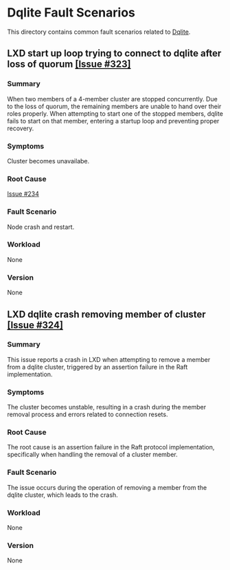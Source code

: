 # Dqlite Fault Scenarios

This directory contains common fault scenarios related to [Dqlite](https://github.com/canonical/dqlite).

## LXD start up loop trying to connect to dqlite after loss of quorum [[Issue #323]](https://github.com/canonical/dqlite/issues/323)


### Summary

When two members of a 4-member cluster are stopped concurrently. Due to the loss of quorum, the remaining members are unable to hand over their roles properly. When attempting to start one of the stopped members, dqlite fails to start on that member, entering a startup loop and preventing proper recovery.




### Symptoms 
Cluster becomes unavailabe.


### Root Cause
[Issue #234](https://github.com/canonical/raft/issues/234)


### Fault Scenario

Node crash and restart.

### Workload

None


### Version

None


## LXD dqlite crash removing member of cluster [[Issue #324]](https://github.com/canonical/dqlite/issues/324)
### Summary  

This issue reports a crash in LXD when attempting to remove a member from a dqlite cluster, triggered by an assertion failure in the Raft implementation.

### Symptoms

The cluster becomes unstable, resulting in a crash during the member removal process and errors related to connection resets.


### Root Cause  

The root cause is an assertion failure in the Raft protocol implementation, specifically when handling the removal of a cluster member.

### Fault Scenario

The issue occurs during the operation of removing a member from the dqlite cluster, which leads to the crash.

### Workload

None


### Version

None
